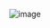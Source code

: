 ![image](https://github.com/Akchhya/Webdev-Projects/assets/143519796/c2562c72-fd8c-4002-b211-d436d15a5f4b)
